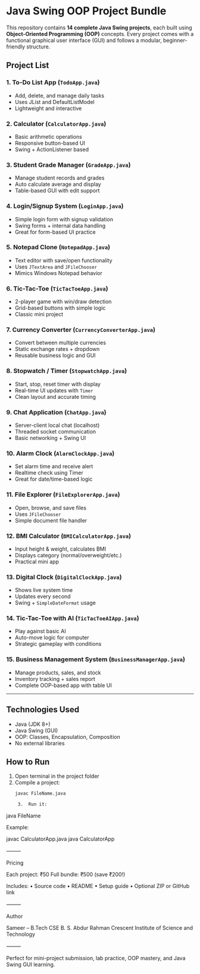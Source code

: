 
# Java Swing OOP Project Bundle

This repository contains **14 complete Java Swing projects**, each built using **Object-Oriented Programming (OOP)** concepts. Every project comes with a functional graphical user interface (GUI) and follows a modular, beginner-friendly structure.

## Project List

### 1. To-Do List App (`TodoApp.java`)
- Add, delete, and manage daily tasks
- Uses JList and DefaultListModel
- Lightweight and interactive

### 2. Calculator (`CalculatorApp.java`)
- Basic arithmetic operations
- Responsive button-based UI
- Swing + ActionListener based

### 3. Student Grade Manager (`GradeApp.java`)
- Manage student records and grades
- Auto calculate average and display
- Table-based GUI with edit support

### 4. Login/Signup System (`LoginApp.java`)
- Simple login form with signup validation
- Swing forms + internal data handling
- Great for form-based UI practice

### 5. Notepad Clone (`NotepadApp.java`)
- Text editor with save/open functionality
- Uses `JTextArea` and `JFileChooser`
- Mimics Windows Notepad behavior

### 6. Tic-Tac-Toe (`TicTacToeApp.java`)
- 2-player game with win/draw detection
- Grid-based buttons with simple logic
- Classic mini project

### 7. Currency Converter (`CurrencyConverterApp.java`)
- Convert between multiple currencies
- Static exchange rates + dropdown
- Reusable business logic and GUI

### 8. Stopwatch / Timer (`StopwatchApp.java`)
- Start, stop, reset timer with display
- Real-time UI updates with `Timer`
- Clean layout and accurate timing

### 9. Chat Application (`ChatApp.java`)
- Server-client local chat (localhost)
- Threaded socket communication
- Basic networking + Swing UI

### 10. Alarm Clock (`AlarmClockApp.java`)
- Set alarm time and receive alert
- Realtime check using Timer
- Great for date/time-based logic

### 11. File Explorer (`FileExplorerApp.java`)
- Open, browse, and save files
- Uses `JFileChooser`
- Simple document file handler

### 12. BMI Calculator (`BMICalculatorApp.java`)
- Input height & weight, calculates BMI
- Displays category (normal/overweight/etc.)
- Practical mini app

### 13. Digital Clock (`DigitalClockApp.java`)
- Shows live system time
- Updates every second
- Swing + `SimpleDateFormat` usage

### 14. Tic-Tac-Toe with AI (`TicTacToeAIApp.java`)
- Play against basic AI
- Auto-move logic for computer
- Strategic gameplay with conditions

### 15. Business Management System (`BusinessManagerApp.java`)
- Manage products, sales, and stock
- Inventory tracking + sales report
- Complete OOP-based app with table UI

---

## Technologies Used

- Java (JDK 8+)
- Java Swing (GUI)
- OOP: Classes, Encapsulation, Composition
- No external libraries

## How to Run

1. Open terminal in the project folder
2. Compile a project:
   ```bash
   javac FileName.java

	3.	Run it:

java FileName

Example:

javac CalculatorApp.java
java CalculatorApp



⸻

Pricing

Each project: ₹50
Full bundle: ₹500 (save ₹200!)

Includes:
	•	Source code
	•	README
	•	Setup guide
	•	Optional ZIP or GitHub link

⸻

Author

Sameer – B.Tech CSE
B. S. Abdur Rahman Crescent Institute of Science and Technology

⸻

Perfect for mini-project submission, lab practice, OOP mastery, and Java Swing GUI learning.


